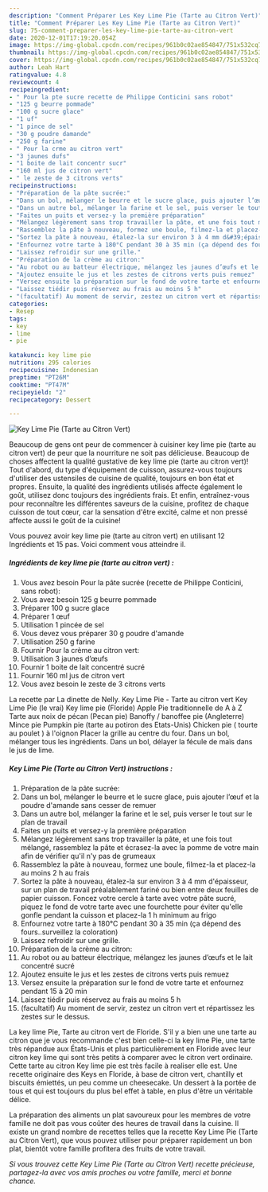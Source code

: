 ```yaml
---
description: "Comment Préparer Les Key Lime Pie (Tarte au Citron Vert)"
title: "Comment Préparer Les Key Lime Pie (Tarte au Citron Vert)"
slug: 75-comment-preparer-les-key-lime-pie-tarte-au-citron-vert
date: 2020-12-01T17:19:20.054Z
image: https://img-global.cpcdn.com/recipes/961b0c02ae854847/751x532cq70/key-lime-pie-tarte-au-citron-vert-photo-principale-de-la-recette.jpg
thumbnail: https://img-global.cpcdn.com/recipes/961b0c02ae854847/751x532cq70/key-lime-pie-tarte-au-citron-vert-photo-principale-de-la-recette.jpg
cover: https://img-global.cpcdn.com/recipes/961b0c02ae854847/751x532cq70/key-lime-pie-tarte-au-citron-vert-photo-principale-de-la-recette.jpg
author: Leah Hart
ratingvalue: 4.8
reviewcount: 4
recipeingredient:
- " Pour la pte sucre recette de Philippe Conticini sans robot"
- "125 g beurre pommade"
- "100 g sucre glace"
- "1 uf"
- "1 pince de sel"
- "30 g poudre damande"
- "250 g farine"
- " Pour la crme au citron vert"
- "3 jaunes dufs"
- "1 boite de lait concentr sucr"
- "160 ml jus de citron vert"
- " le zeste de 3 citrons verts"
recipeinstructions:
- "Préparation de la pâte sucrée:"
- "Dans un bol, mélanger le beurre et le sucre glace, puis ajouter l’œuf et la poudre d&#39;amande sans cesser de remuer"
- "Dans un autre bol, mélanger la farine et le sel, puis verser le tout sur le plan de travail"
- "Faites un puits et versez-y la première préparation"
- "Mélangez légèrement sans trop travailler la pâte, et une fois tout mélangé, rassemblez la pâte et écrasez-la avec la pomme de votre main afin de vérifier qu&#39;il n&#39;y pas de grumeaux"
- "Rassemblez la pâte à nouveau, formez une boule, filmez-la et placez-la au moins 2 h au frais"
- "Sortez la pâte à nouveau, étalez-la sur environ 3 à 4 mm d&#39;épaisseur, sur un plan de travail préalablement fariné ou bien entre deux feuilles de papier cuisson. Foncez votre cercle à tarte avec votre pâte sucré, piquez le fond de votre tarte avec une fourchette pour éviter qu&#39;elle gonfle pendant la cuisson et placez-la 1 h minimum au frigo"
- "Enfournez votre tarte à 180°C pendant 30 à 35 min (ça dépend des fours..surveillez la coloration)"
- "Laissez refroidir sur une grille."
- "Préparation de la crème au citron:"
- "Au robot ou au batteur électrique, mélangez les jaunes d’œufs et le lait concentré sucré"
- "Ajoutez ensuite le jus et les zestes de citrons verts puis remuez"
- "Versez ensuite la préparation sur le fond de votre tarte et enfournez pendant 15 à 20 min"
- "Laissez tiédir puis réservez au frais au moins 5 h"
- "(facultatif) Au moment de servir, zestez un citron vert et répartissez les zestes sur le dessus."
categories:
- Resep
tags:
- key
- lime
- pie

katakunci: key lime pie 
nutrition: 295 calories
recipecuisine: Indonesian
preptime: "PT26M"
cooktime: "PT47M"
recipeyield: "2"
recipecategory: Dessert

---
```



![Key Lime Pie (Tarte au Citron Vert)](https://img-global.cpcdn.com/recipes/961b0c02ae854847/751x532cq70/key-lime-pie-tarte-au-citron-vert-photo-principale-de-la-recette.jpg)

Beaucoup de gens ont peur de commencer à cuisiner key lime pie (tarte au citron vert) de peur que la nourriture ne soit pas délicieuse. Beaucoup de choses affectent la qualité gustative de key lime pie (tarte au citron vert)! Tout d'abord, du type d'équipement de cuisson, assurez-vous toujours d'utiliser des ustensiles de cuisine de qualité, toujours en bon état et propres. Ensuite, la qualité des ingrédients utilisés affecte également le goût, utilisez donc toujours des ingrédients frais. Et enfin, entraînez-vous pour reconnaître les différentes saveurs de la cuisine, profitez de chaque cuisson de tout cœur, car la sensation d'être excité, calme et non pressé affecte aussi le goût de la cuisine!

<!--inarticleads1-->

Vous pouvez avoir key lime pie (tarte au citron vert) en utilisant 12 Ingrédients et 15 pas. Voici comment vous atteindre il.

##### Ingrédients de key lime pie (tarte au citron vert) :

1. Vous avez besoin  Pour la pâte sucrée (recette de Philippe Conticini, sans robot):
1. Vous avez besoin 125 g beurre pommade
1. Préparer 100 g sucre glace
1. Préparer 1 œuf
1. Utilisation 1 pincée de sel
1. Vous devez vous préparer 30 g poudre d&#39;amande
1. Utilisation 250 g farine
1. Fournir  Pour la crème au citron vert:
1. Utilisation 3 jaunes d’œufs
1. Fournir 1 boite de lait concentré sucré
1. Fournir 160 ml jus de citron vert
1. Vous avez besoin  le zeste de 3 citrons verts


La recette par La dinette de Nelly. Key Lime Pie - Tarte au citron vert Key Lime Pie (le vrai) Key lime pie (Floride) Apple Pie traditionnelle de A à Z Tarte aux noix de pécan (Pecan pie) Banoffy / banoffee pie (Angleterre) Mince pie Pumpkin pie (tarte au potiron des Etats-Unis) Chicken pie ( tourte au poulet ) à l&#39;oignon Placer la grille au centre du four. Dans un bol, mélanger tous les ingrédients. Dans un bol, délayer la fécule de maïs dans le jus de lime. 

<!--inarticleads2-->

##### Key Lime Pie (Tarte au Citron Vert) instructions :

1. Préparation de la pâte sucrée:
1. Dans un bol, mélanger le beurre et le sucre glace, puis ajouter l’œuf et la poudre d&#39;amande sans cesser de remuer
1. Dans un autre bol, mélanger la farine et le sel, puis verser le tout sur le plan de travail
1. Faites un puits et versez-y la première préparation
1. Mélangez légèrement sans trop travailler la pâte, et une fois tout mélangé, rassemblez la pâte et écrasez-la avec la pomme de votre main afin de vérifier qu&#39;il n&#39;y pas de grumeaux
1. Rassemblez la pâte à nouveau, formez une boule, filmez-la et placez-la au moins 2 h au frais
1. Sortez la pâte à nouveau, étalez-la sur environ 3 à 4 mm d&#39;épaisseur, sur un plan de travail préalablement fariné ou bien entre deux feuilles de papier cuisson. Foncez votre cercle à tarte avec votre pâte sucré, piquez le fond de votre tarte avec une fourchette pour éviter qu&#39;elle gonfle pendant la cuisson et placez-la 1 h minimum au frigo
1. Enfournez votre tarte à 180°C pendant 30 à 35 min (ça dépend des fours..surveillez la coloration)
1. Laissez refroidir sur une grille.
1. Préparation de la crème au citron:
1. Au robot ou au batteur électrique, mélangez les jaunes d’œufs et le lait concentré sucré
1. Ajoutez ensuite le jus et les zestes de citrons verts puis remuez
1. Versez ensuite la préparation sur le fond de votre tarte et enfournez pendant 15 à 20 min
1. Laissez tiédir puis réservez au frais au moins 5 h
1. (facultatif) Au moment de servir, zestez un citron vert et répartissez les zestes sur le dessus.


La key lime Pie, Tarte au citron vert de Floride. S&#39;il y a bien une une tarte au citron que je vous recommande c&#39;est bien celle-ci la key lime Pie, une tarte très répandue aux États-Unis et plus particulièrement en Floride avec leur citron key lime qui sont très petits à comparer avec le citron vert ordinaire. Cette tarte au citron Key lime pie est très facile à realiser elle est. Une recette originaire des Keys en Floride, à base de citron vert, chantilly et biscuits émiettés, un peu comme un cheesecake. Un dessert à la portée de tous et qui est toujours du plus bel effet à table, en plus d&#39;être un véritable délice. 

<!--inarticleads1-->

<p>
La préparation des aliments un plat savoureux pour les membres de votre famille ne doit pas vous coûter des heures de travail dans la cuisine. Il existe un grand nombre de recettes telles que la recette Key Lime Pie (Tarte au Citron Vert), que vous pouvez utiliser pour préparer rapidement un bon plat, bientôt votre famille profitera des fruits de votre travail.
</p>

<p>
<i>Si vous trouvez cette Key Lime Pie (Tarte au Citron Vert) recette précieuse, partagez-la avec vos amis proches ou votre famille, merci et bonne chance.</i>
</p>
